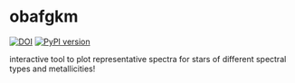 # obafgkm
[![DOI](https://zenodo.org/badge/DOI/10.5281/zenodo.16754378.svg)](https://doi.org/10.5281/zenodo.16754378)
[![PyPI version](https://badge.fury.io/py/obafgkm.svg)](https://badge.fury.io/py/obafgkm)


interactive tool to plot representative spectra for stars of different spectral types and metallicities!
